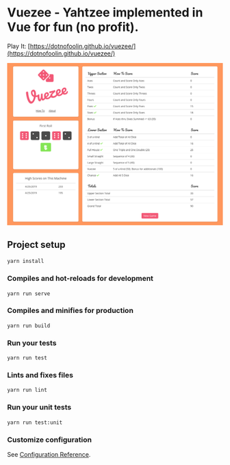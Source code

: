 # Vuezee - Yahtzee implemented in Vue for fun (no profit).

Play It: [https://dotnofoolin.github.io/vuezee/](https://dotnofoolin.github.io/vuezee/)

![](screenshot.png)

## Project setup
```
yarn install
```

### Compiles and hot-reloads for development
```
yarn run serve
```

### Compiles and minifies for production
```
yarn run build
```

### Run your tests
```
yarn run test
```

### Lints and fixes files
```
yarn run lint
```

### Run your unit tests
```
yarn run test:unit
```

### Customize configuration
See [Configuration Reference](https://cli.vuejs.org/config/).
